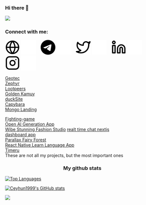 <h3 align="left">Hi there 👋</h3>

![](https://komarev.com/ghpvc/?username=luvrok&label=PROFILE+VIEWS)

### Connect with me:

[![website](./img/globe-light.svg)](https://goldenkamuy.kz#gh-light-mode-only)
[![website](./img/globe-dark.svg)](https://goldenkamuy.kz#gh-dark-mode-only)
&nbsp;&nbsp;
[![website](./img/telegram-logo-59412.svg)](https://t.me/luvrok#gh-light-mode-only)
[![website](./img/telegram-logo-5941.svg)](https://t.me/luvrok#gh-dark-mode-only)
&nbsp;&nbsp;
[![website](./img/twitter-light.svg)](https://twitter.com/codestackr#gh-light-mode-only)
[![website](./img/twitter-dark.svg)](https://twitter.com/codestackr#gh-dark-mode-only)
&nbsp;&nbsp;
[![website](./img/linkedin-light.svg)](https://www.linkedin.com/in/luvrok/#gh-light-mode-only)
[![website](./img/linkedin-dark.svg)](https://www.linkedin.com/in/luvrok#gh-dark-mode-only)
&nbsp;&nbsp;
[![website](./img/instagram-light.svg)](https://www.instagram.com/madokaokamoto/#gh-light-mode-only)
[![website](./img/instagram-dark.svg)](https://www.instagram.com/madokaokamoto/#gh-dark-mode-only)


[Geotec](https://geotec.kz/)  
[Zephyr](https://zephyr-git-dev-orniki.vercel.app/)  
[Lootpeers](https://loot-box-wheat.vercel.app/)  
[Golden Kamuy](https://luvrok.github.io/golden_kamuy_kz/)  
[duckSite](https://luvrok.github.io/quackducks-landing/)  
[Capybara](https://capybara-two.vercel.app/)  
[Mongo Landing](https://luvrok.github.io/mongo-landing/)  
  
[Fighting-game](https://fighting-game-eosin.vercel.app/)  
[Open AI Generation App](https://luvrok.github.io/OpenAI_generation_image_app/)  
[Wibe Stunning Fashion Studio](https://luvrok.github.io/Wibe-Stunning-Fashion-Studio/) 
[realt time chat nextjs](https://github.com/LUVROK/nextjs-real_time-chat)   
[dashboard app](dashboard-app-fm-1.vercel.app)  
[Parallax Fairy Forest](https://luvrok.github.io/parallax-fairy-forest/)  
[React Native Learn Language App](https://github.com/LUVROK/JAPAN-GO-APP)  
[Timeru](https://luvrok.github.io/Timeru/)  
These are not all my projects, but the most important ones  

<h3 align="center"> My github stats </h3>

<!-- <a href="https://github.com/Luvrok" align="left"><img src="![Anurag's GitHub stats](https://github-readme-stats.vercel.app/api?username=anuraghazra&show_icons=true&theme=radical)
" alt="Top Languages" /></a> -->

<!-- ![Luvrok's GitHub stats](https://github-readme-stats.vercel.app/api?username=Luvrok&show_icons=true&theme=radical) -->

<a href="https://github.com/Luvrok" align="left"><img src="https://github-readme-stats.vercel.app/api/top-langs/?username=Luvrok&langs_count=10&title_color=0891b2&text_color=ffffff&icon_color=0891b2&bg_color=1c1917&hide_border=true&locale=en&custom_title=Top%20%Languages" alt="Top Languages" /></a>

<a href="https://github.com/Luvrok"><img src="https://github-readme-stats.vercel.app/api?username=Luvrok&show_icons=true&hide=&count_private=true&title_color=0891b2&text_color=ffffff&icon_color=0891b2&bg_color=1c1917&hide_border=true&show_icons=true" alt="Ceyhun1999's GitHub stats" /></a>

<a href="https://github.com/Luvrok"><img src="https://github-readme-streak-stats.herokuapp.com/?user=Luvrok&stroke=ffffff&background=1c1917&ring=0891b2&fire=0891b2&currStreakNum=ffffff&currStreakLabel=0891b2&sideNums=ffffff&sideLabels=ffffff&dates=ffffff&hide_border=true" /></a>
